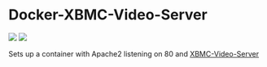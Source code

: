 Docker-XBMC-Video-Server
========================

[![](https://images.microbadger.com/badges/image/jahroots/docker-xbmc-video-server.svg)](https://microbadger.com/images/jahroots/docker-xbmc-video-server "Get your own version badge on microbadger.com")
[![](https://images.microbadger.com/badges/version/jahroots/docker-xbmc-video-server.svg)](https://microbadger.com/images/jahroots/docker-xbmc-video-server "Get your own version badge on microbadger.com")

Sets up a container with Apache2 listening on 80 and [XBMC-Video-Server](https://github.com/Jalle19/xbmc-video-server)
